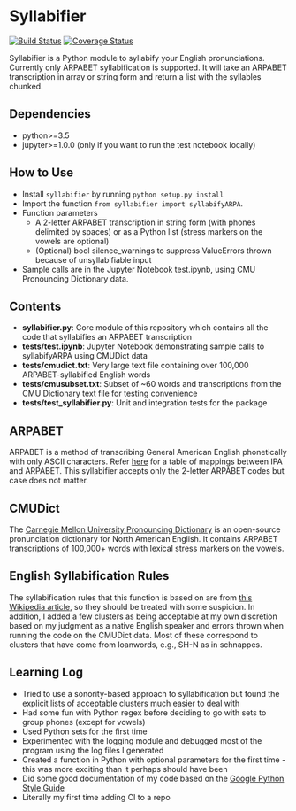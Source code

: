 # Syllabifier

[![Build Status](https://img.shields.io/github/workflow/status/vgautam/arpabet-syllabifier/Test/main)](https://coveralls.io/github/vgautam/arpabet-syllabifier?branch=main) [![Coverage Status](https://coveralls.io/repos/github/vgautam/arpabet-syllabifier/badge.svg?branch=main)](https://coveralls.io/github/vgautam/arpabet-syllabifier?branch=main)

Syllabifier is a Python module to syllabify your English pronunciations. Currently only
ARPABET syllabification is supported.
It will take an ARPABET transcription in array or string form and return a list with the syllables
chunked.

## Dependencies

* python>=3.5
* jupyter>=1.0.0 (only if you want to run the test notebook locally)

## How to Use

* Install `syllabifier` by running `python setup.py install`
* Import the function `from syllabifier import syllabifyARPA`.
* Function parameters
  * A 2-letter ARPABET transcription in string form (with phones delimited by spaces) or as a Python list (stress markers on the vowels are optional)
  * (Optional) bool silence_warnings to suppress ValueErrors thrown because of unsyllabifiable input
* Sample calls are in the Jupyter Notebook test.ipynb, using CMU Pronouncing Dictionary data.

## Contents
* **syllabifier.py**: Core module of this repository which contains all the code that syllabifies an ARPABET transcription
* **tests/test.ipynb**: Jupyter Notebook demonstrating sample calls to syllabifyARPA using CMUDict data
* **tests/cmudict.txt**: Very large text file containing over 100,000 ARPABET-syllabified English words
* **tests/cmusubset.txt**: Subset of ~60 words and transcriptions from the CMU Dictionary text file for testing convenience
* **tests/test_syllabifier.py**: Unit and integration tests for the package

## ARPABET
ARPABET is a method of transcribing General American English phonetically with only ASCII characters. Refer [here](https://en.wikipedia.org/wiki/ARPABET) for a table of mappings between IPA and ARPABET. This syllabifier accepts only the 2-letter ARPABET codes but case does not matter.

## CMUDict
The [Carnegie Mellon University Pronouncing Dictionary](http://www.speech.cs.cmu.edu/cgi-bin/cmudict) is an open-source pronunciation dictionary for North American English. It contains ARPABET transcriptions of 100,000+ words with lexical stress markers on the vowels.

## English Syllabification Rules
The syllabification rules that this function is based on are from [this Wikipedia article](https://en.wikipedia.org/wiki/English_phonology#Syllable_structure), so they should be treated with some suspicion. In addition, I added a few clusters as being acceptable at my own discretion based on my judgment as a native English speaker and errors thrown when running the code on the CMUDict data. Most of these correspond to clusters that have come from loanwords, e.g., SH-N as in schnappes.

## Learning Log

* Tried to use a sonority-based approach to syllabification but found the explicit lists of acceptable clusters much easier to deal with
* Had some fun with Python regex before deciding to go with sets to group phones (except for vowels)
* Used Python sets for the first time
* Experimented with the logging module and debugged most of the program using the log files I generated
* Created a function in Python with optional parameters for the first time - this was more exciting than it perhaps should have been
* Did some good documentation of my code based on the [Google Python Style Guide](https://google.github.io/styleguide/pyguide.html#Comments)
* Literally my first time adding CI to a repo

